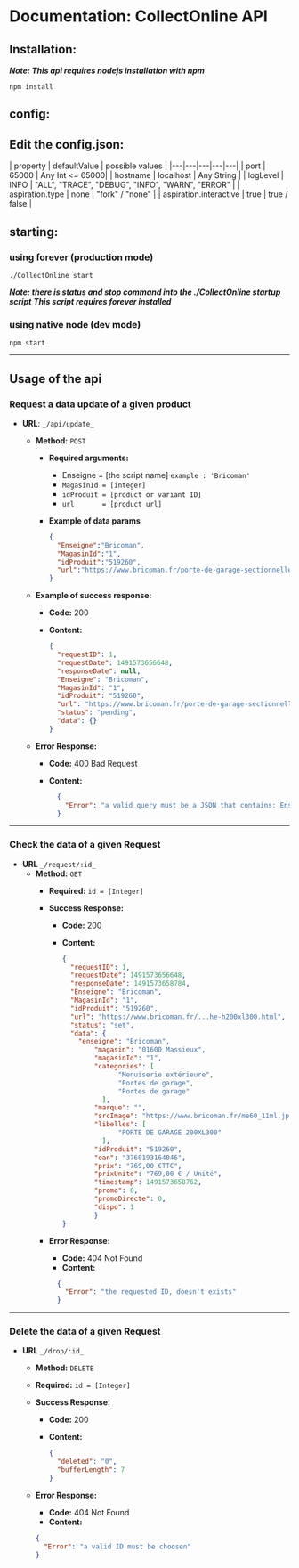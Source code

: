 # Documentation: CollectOnline API

## Installation:
***Note: This api requires nodejs installation with npm***

`npm install`

## config:
Edit the config.json:
-----
|  property | defaultValue | possible values |
|---|---|---|---|---|
|  port | 65000 | Any Int <= 65000|
| hostname  | localhost | Any String |
| logLevel  | INFO | "ALL", "TRACE", "DEBUG", "INFO", "WARN", "ERROR" |
| aspiration.type  | none | "fork" / "none" |
| aspiration.interactive  | true | true / false |

## starting:
### using forever (production mode)
`./CollectOnline start`

***Note: there is status and stop command into the ./CollectOnline startup script***
***This script requires forever installed***

### using native node (dev mode)
`npm start`

---

## Usage of the api
### __Request a data update  of a given product__

* **URL**: `_/api/update_`
  * **Method:** `POST`
    * **Required arguments:**
      * Enseigne  = [the script name]  `example : 'Bricoman'`
      * `MagasinId = [integer]`
      * `idProduit = [product or variant ID]`
      * `url       = [product url]`

    * **Example of data params**

      ```json
      {
        "Enseigne":"Bricoman",
        "MagasinId":"1",
        "idProduit":"519260",
        "url":"https://www.bricoman.fr/porte-de-garage-sectionnelle-motorisee-blanche-h200xl300.html"
      }
      ```

  * **Example of success response:**
    * **Code:** 200 <br />
    * **Content:**

      ```json
      {
        "requestID": 1,
        "requestDate": 1491573656648,
        "responseDate": null,
        "Enseigne": "Bricoman",
        "MagasinId": "1",
        "idProduit": "519260",
        "url": "https://www.bricoman.fr/porte-de-garage-sectionnelle-motorisee-blanche-h200xl300.html",
        "status": "pending",
        "data": {}
      }
      ```

  * **Error Response:**

     * **Code:** 400 Bad Request <br />
     * **Content:**

        ```json
          {
            "Error": "a valid query must be a JSON that contains: Enseigne, MagasinId, idProduit and url"
          }
        ```
---
### __Check the data of a given Request__

* **URL** `_/request/:id_`
  * **Method:** `GET`
    * **Required:** `id = [Integer]`
    * **Success Response:**
      * **Code:** 200
      * **Content:**

        ```json
        {
          "requestID": 1,
          "requestDate": 1491573656648,
          "responseDate": 1491573658784,
          "Enseigne": "Bricoman",
          "MagasinId": "1",
          "idProduit": "519260",
          "url": "https://www.bricoman.fr/...he-h200xl300.html",
          "status": "set",
          "data": {  
            "enseigne": "Bricoman",
  			    "magasin": "01600 Massieux",
  			    "magasinId": "1",
  			    "categories": [
				      "Menuiserie extérieure",
				      "Portes de garage",
				      "Portes de garage"
  				  ],
  			    "marque": "",
  			    "srcImage": "https://www.bricoman.fr/me60_11ml.jpg",
  			    "libelles": [
				      "PORTE DE GARAGE 200XL300"
  				  ],
  			    "idProduit": "519260",
  			    "ean": "3760193164046",
  			    "prix": "769,00 €TTC",
  			    "prixUnite": "769,00 € / Unité",
  			    "timestamp": 1491573658762,
  			    "promo": 0,
  			    "promoDirecte": 0,
  			    "dispo": 1
    			}
        }
        ```

    * **Error Response:**
       * **Code:** 404 Not Found <br />
       * **Content:**

        ```json
          {  
            "Error": "the requested ID, doesn't exists"
          }
        ```

---

### __Delete the data of a given Request__

  * **URL** `_/drop/:id_`
    * **Method:** `DELETE`
    * **Required:** `id = [Integer]`
    * **Success Response:**
      * **Code:** 200
      * **Content:**

        ```json
        {
          "deleted": "0",
          "bufferLength": 7
        }
        ```

    * **Error Response:**
       * **Code:** 404 Not Found
       * **Content:**

        ```json
        {
          "Error": "a valid ID must be choosen"
        }
        ```
